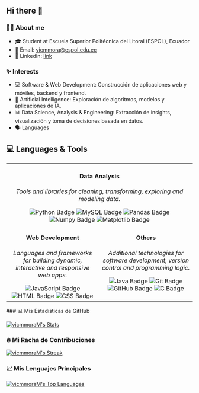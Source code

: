 ## Hi there 👋

### 👨‍💻 About me
- 🎓 Student at Escuela Superior Politécnica del Litoral (ESPOL), Ecuador
- 📧 Email: vicmmora@espol.edu.ec
- 💼 LinkedIn: [link](https://www.linkedin.com/in/victor-morales-vasquez-049a25320/)

### ✨ Interests
- 💻 Software & Web Development: Construcción de aplicaciones web y móviles, backend y frontend.
- 🧠 Artificial Intelligence: Exploración de algoritmos, modelos y aplicaciones de IA.
- 📊 Data Science, Analysis & Engineering: Extracción de insights, visualización y toma de decisiones basada en datos.
- 🗣️ Languages

## 💻 Languages & Tools

<div align="center">
<table>
  <tr>
    <td valign="top" colspan="2" style="text-align: center;">
      <div align="center">
        <h4>Data Analysis</h4>
        <p><i>Tools and libraries for cleaning, transforming, exploring and modeling data.</i></p>
        <img src="https://img.shields.io/badge/Python-black?style=for-the-badge&logo=python&logoColor=white&labelColor=%233776AB" alt="Python Badge">
        <img src="https://img.shields.io/badge/MySQL-black?style=for-the-badge&logo=mysql&logoColor=white&labelColor=%234479A1" alt="MySQL Badge">
        <img src="https://img.shields.io/badge/Pandas-black?style=for-the-badge&logo=pandas&logoColor=white&labelColor=%23150458" alt="Pandas Badge">
        <img src="https://img.shields.io/badge/Numpy-black?style=for-the-badge&logo=numpy&logoColor=white&labelColor=%23013243" alt="Numpy Badge">
        <img src="https://img.shields.io/badge/Matplotlib-black?style=for-the-badge&logo=matplotlib&logoColor=white&labelColor=%231f77b4" alt="Matplotlib Badge">
      </div>
    </td>
  </tr>
  <tr>
    <td valign="top" style="text-align: center;">
      <div align="center">
        <h4>Web Development</h4>
        <p><i>Languages and frameworks for building dynamic, interactive and responsive web apps.</i></p>
        <img src="https://img.shields.io/badge/JavaScript-black?style=for-the-badge&logo=javascript&logoColor=white&labelColor=%23d8c108" alt="JavaScript Badge">
        <img src="https://img.shields.io/badge/HTML-black?style=for-the-badge&logo=html5&logoColor=white&labelColor=%23E34F26" alt="HTML Badge">
        <img src="https://img.shields.io/badge/CSS-black?style=for-the-badge&logo=css3&logoColor=white&labelColor=%23663399" alt="CSS Badge">
      </div>
    </td>
    <td valign="top" style="text-align: center;">
      <div align="center">
        <h4>Others</h4>
        <p><i>Additional technologies for software development, version control and programming logic.</i></p>
        <img src="https://img.shields.io/badge/Java-black?style=for-the-badge&logo=java&logoColor=white&labelColor=red" alt="Java Badge">
        <img src="https://img.shields.io/badge/Git-black?style=for-the-badge&logo=git&logoColor=white&labelColor=%23F05032" alt="Git Badge">
        <img src="https://img.shields.io/badge/GitHub-black?style=for-the-badge&logo=github&logoColor=white&labelColor=%23181717" alt="GitHub Badge">
        <img src="https://img.shields.io/badge/C-black?style=for-the-badge&logo=c&logoColor=white&labelColor=%23A8B9CC" alt="C Badge">
      </div>
    </td>
  </tr>
</table>
</div>
### 📊 Mis Estadísticas de GitHub

[![vicmmoraM's Stats](https://github-readme-stats.vercel.app/api?username=vicmmoraM&theme=nord&show_icons=true&hide_border=true&count_private=true)](https://github.com/anuraghazra/github-readme-stats)

### 🔥 Mi Racha de Contribuciones

[![vicmmoraM's Streak](https://github-readme-streak-stats.herokuapp.com/?user=vicmmoraM&theme=nord&hide_border=true)](https://github.com/vicmmoraM)

### 📈 Mis Lenguajes Principales

[![vicmmoraM's Top Languages](https://github-readme-stats.vercel.app/api/top-langs/?username=vicmmoraM&theme=nord&show_icons=true&hide_border=true&layout=compact)](https://github.com/vicmmoraM)
